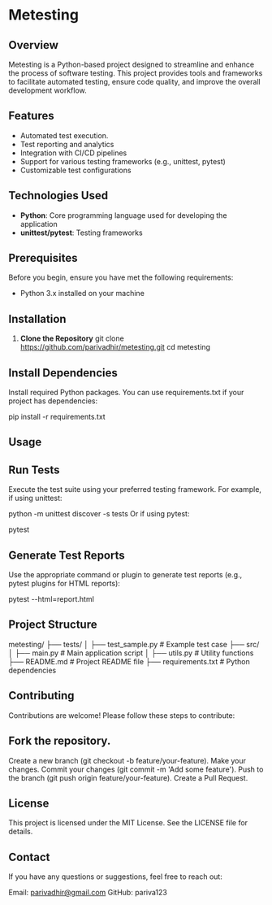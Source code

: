 # Metesting

## Overview
Metesting is a Python-based project designed to streamline and enhance the process of software testing. This project provides tools and frameworks to facilitate automated testing, ensure code quality, and improve the overall development workflow.

## Features
- Automated test execution.
- Test reporting and analytics
- Integration with CI/CD pipelines
- Support for various testing frameworks (e.g., unittest, pytest)
- Customizable test configurations

## Technologies Used
- **Python**: Core programming language used for developing the application
- **unittest/pytest**: Testing frameworks

## Prerequisites
Before you begin, ensure you have met the following requirements:
- Python 3.x installed on your machine

## Installation
1. **Clone the Repository**
   git clone https://github.com/parivadhir/metesting.git
   cd metesting
   
## Install Dependencies
Install required Python packages. You can use requirements.txt if your project has dependencies:

pip install -r requirements.txt

## Usage
## Run Tests

Execute the test suite using your preferred testing framework. For example, if using unittest:

python -m unittest discover -s tests
Or if using pytest:

pytest
## Generate Test Reports
Use the appropriate command or plugin to generate test reports (e.g., pytest plugins for HTML reports):

pytest --html=report.html

## Project Structure

metesting/
├── tests/
│   ├── test_sample.py        # Example test case
├── src/
│   ├── main.py               # Main application script
│   ├── utils.py              # Utility functions
├── README.md                 # Project README file
├── requirements.txt          # Python dependencies

## Contributing
Contributions are welcome! Please follow these steps to contribute:

## Fork the repository.
Create a new branch (git checkout -b feature/your-feature).
Make your changes.
Commit your changes (git commit -m 'Add some feature').
Push to the branch (git push origin feature/your-feature).
Create a Pull Request.

## License
This project is licensed under the MIT License. See the LICENSE file for details.

## Contact
If you have any questions or suggestions, feel free to reach out:

Email: parivadhir@gmail.com
GitHub: pariva123
